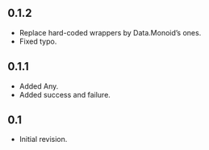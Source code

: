## 0.1.2

- Replace hard-coded wrappers by Data.Monoid’s ones.
- Fixed typo.

## 0.1.1

- Added Any.
- Added success and failure.

## 0.1

- Initial revision.

